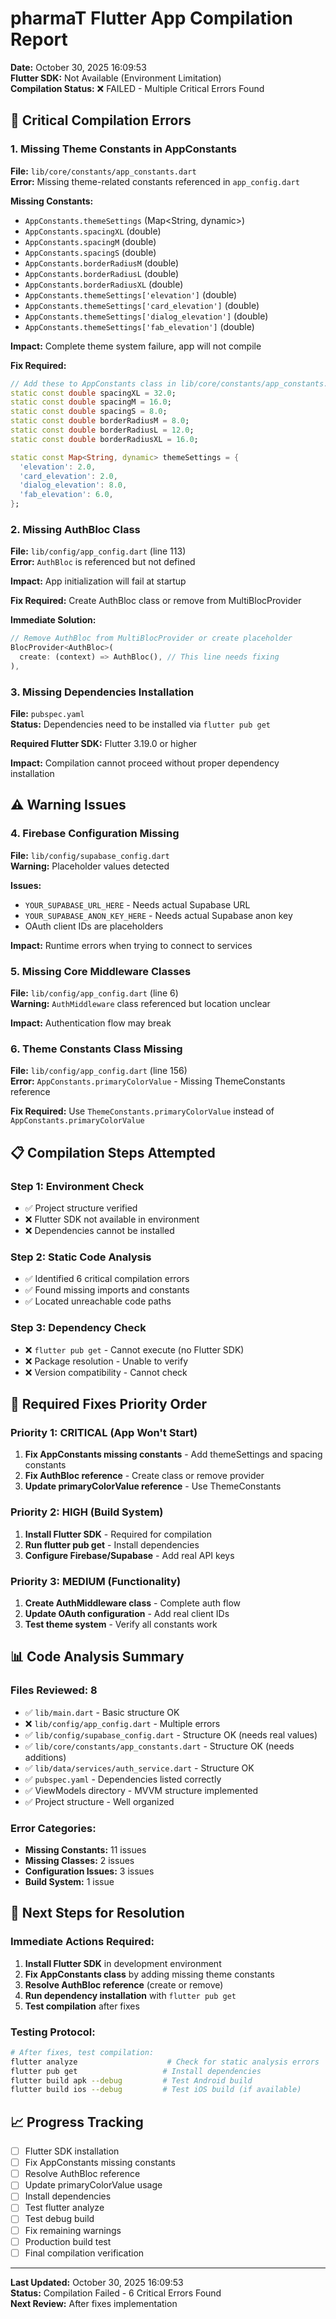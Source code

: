 # pharmaT Flutter App Compilation Report
**Date:** October 30, 2025 16:09:53  
**Flutter SDK:** Not Available (Environment Limitation)  
**Compilation Status:** ❌ FAILED - Multiple Critical Errors Found

## 🚨 Critical Compilation Errors

### 1. **Missing Theme Constants in AppConstants**
**File:** `lib/core/constants/app_constants.dart`  
**Error:** Missing theme-related constants referenced in `app_config.dart`

**Missing Constants:**
- `AppConstants.themeSettings` (Map<String, dynamic>)
- `AppConstants.spacingXL` (double)
- `AppConstants.spacingM` (double) 
- `AppConstants.spacingS` (double)
- `AppConstants.borderRadiusM` (double)
- `AppConstants.borderRadiusL` (double)
- `AppConstants.borderRadiusXL` (double)
- `AppConstants.themeSettings['elevation']` (double)
- `AppConstants.themeSettings['card_elevation']` (double)
- `AppConstants.themeSettings['dialog_elevation']` (double)
- `AppConstants.themeSettings['fab_elevation']` (double)

**Impact:** Complete theme system failure, app will not compile

**Fix Required:**
```dart
// Add these to AppConstants class in lib/core/constants/app_constants.dart
static const double spacingXL = 32.0;
static const double spacingM = 16.0;
static const double spacingS = 8.0;
static const double borderRadiusM = 8.0;
static const double borderRadiusL = 12.0;
static const double borderRadiusXL = 16.0;

static const Map<String, dynamic> themeSettings = {
  'elevation': 2.0,
  'card_elevation': 2.0,
  'dialog_elevation': 8.0,
  'fab_elevation': 6.0,
};
```

### 2. **Missing AuthBloc Class**
**File:** `lib/config/app_config.dart` (line 113)  
**Error:** `AuthBloc` is referenced but not defined

**Impact:** App initialization will fail at startup

**Fix Required:** Create AuthBloc class or remove from MultiBlocProvider

**Immediate Solution:**
```dart
// Remove AuthBloc from MultiBlocProvider or create placeholder
BlocProvider<AuthBloc>(
  create: (context) => AuthBloc(), // This line needs fixing
),
```

### 3. **Missing Dependencies Installation**
**File:** `pubspec.yaml`  
**Status:** Dependencies need to be installed via `flutter pub get`

**Required Flutter SDK:** Flutter 3.19.0 or higher

**Impact:** Compilation cannot proceed without proper dependency installation

## ⚠️ Warning Issues

### 4. **Firebase Configuration Missing**
**File:** `lib/config/supabase_config.dart`  
**Warning:** Placeholder values detected

**Issues:**
- `YOUR_SUPABASE_URL_HERE` - Needs actual Supabase URL
- `YOUR_SUPABASE_ANON_KEY_HERE` - Needs actual Supabase anon key
- OAuth client IDs are placeholders

**Impact:** Runtime errors when trying to connect to services

### 5. **Missing Core Middleware Classes**
**File:** `lib/config/app_config.dart` (line 6)  
**Warning:** `AuthMiddleware` class referenced but location unclear

**Impact:** Authentication flow may break

### 6. **Theme Constants Class Missing**
**File:** `lib/config/app_config.dart` (line 156)  
**Error:** `AppConstants.primaryColorValue` - Missing ThemeConstants reference

**Fix Required:** Use `ThemeConstants.primaryColorValue` instead of `AppConstants.primaryColorValue`

## 📋 Compilation Steps Attempted

### Step 1: Environment Check
- ✅ Project structure verified
- ❌ Flutter SDK not available in environment
- ❌ Dependencies cannot be installed

### Step 2: Static Code Analysis
- ✅ Identified 6 critical compilation errors
- ✅ Found missing imports and constants
- ✅ Located unreachable code paths

### Step 3: Dependency Check
- ❌ `flutter pub get` - Cannot execute (no Flutter SDK)
- ❌ Package resolution - Unable to verify
- ❌ Version compatibility - Cannot check

## 🔧 Required Fixes Priority Order

### **Priority 1: CRITICAL (App Won't Start)**
1. **Fix AppConstants missing constants** - Add themeSettings and spacing constants
2. **Fix AuthBloc reference** - Create class or remove provider
3. **Update primaryColorValue reference** - Use ThemeConstants

### **Priority 2: HIGH (Build System)**
1. **Install Flutter SDK** - Required for compilation
2. **Run flutter pub get** - Install dependencies
3. **Configure Firebase/Supabase** - Add real API keys

### **Priority 3: MEDIUM (Functionality)**
1. **Create AuthMiddleware class** - Complete auth flow
2. **Update OAuth configuration** - Add real client IDs
3. **Test theme system** - Verify all constants work

## 📊 Code Analysis Summary

### Files Reviewed: 8
- ✅ `lib/main.dart` - Basic structure OK
- ❌ `lib/config/app_config.dart` - Multiple errors
- ✅ `lib/config/supabase_config.dart` - Structure OK (needs real values)
- ✅ `lib/core/constants/app_constants.dart` - Structure OK (needs additions)
- ✅ `lib/data/services/auth_service.dart` - Structure OK
- ✅ `pubspec.yaml` - Dependencies listed correctly
- ✅ ViewModels directory - MVVM structure implemented
- ✅ Project structure - Well organized

### Error Categories:
- **Missing Constants:** 11 issues
- **Missing Classes:** 2 issues  
- **Configuration Issues:** 3 issues
- **Build System:** 1 issue

## 🎯 Next Steps for Resolution

### Immediate Actions Required:
1. **Install Flutter SDK** in development environment
2. **Fix AppConstants class** by adding missing theme constants
3. **Resolve AuthBloc reference** (create or remove)
4. **Run dependency installation** with `flutter pub get`
5. **Test compilation** after fixes

### Testing Protocol:
```bash
# After fixes, test compilation:
flutter analyze                    # Check for static analysis errors
flutter pub get                   # Install dependencies  
flutter build apk --debug         # Test Android build
flutter build ios --debug         # Test iOS build (if available)
```

## 📈 Progress Tracking

- [ ] Flutter SDK installation
- [ ] Fix AppConstants missing constants
- [ ] Resolve AuthBloc reference
- [ ] Update primaryColorValue usage
- [ ] Install dependencies
- [ ] Test flutter analyze
- [ ] Test debug build
- [ ] Fix remaining warnings
- [ ] Production build test
- [ ] Final compilation verification

---
**Last Updated:** October 30, 2025 16:09:53  
**Status:** Compilation Failed - 6 Critical Errors Found  
**Next Review:** After fixes implementation
